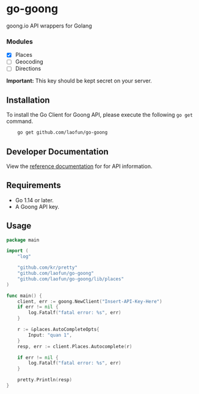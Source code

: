 # go-goong
 goong.io API wrappers for Golang


### Modules
- [X] Places
- [ ] Geocoding
- [ ] Directions

**Important:** This key should be kept secret on your server.

## Installation

To install the Go Client for Goong API, please execute the following `go get` command.

```bash
    go get github.com/laofun/go-goong
```

## Developer Documentation

View the [reference documentation](https://docs.goong.io/rest) for for API information.

## Requirements

- Go 1.14 or later.
- A Goong API key.

## Usage

```go
package main

import (
	"log"

	"github.com/kr/pretty"
	"github.com/laofun/go-goong"
	"github.com/laofun/go-goong/lib/places"
)

func main() {
	client, err := goong.NewClient("Insert-API-Key-Here")
	if err != nil {
		log.Fatalf("fatal error: %s", err)
	}

	r := &places.AutoCompleteOpts{
		Input: "quan 1",
	}
	resp, err := client.Places.Autocomplete(r)

	if err != nil {
		log.Fatalf("fatal error: %s", err)
	}

	pretty.Println(resp)
}
```
